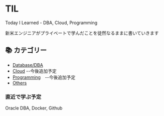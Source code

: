 # TIL
Today I Learned - DBA, Cloud, Programming

新米エンジニアがプライベートで学んだことを徒然なるままに書いていきます

## 📚 カテゴリー
- [Database/DBA](./database/)
- [Cloud](./cloud/) --今後追加予定
- [Programming](./programming/)　--今後追加予定
- [Others](./others/)

### 直近で学ぶ予定

Oracle DBA, Docker, Github

